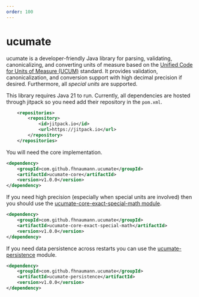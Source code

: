 ```yaml
---
order: 100
---
```

# ucumate

ucumate is a developer-friendly Java library for parsing, validating, canonicalizing, and converting units of measure 
based on the [Unified Code for Units of Measure (UCUM)](https://ucum.org/) standard. It provides validation, canonicalization, and
conversion support with high decimal precision if desired. Furthermore, all *special units* are supported. 

This library requires Java 21 to run.
Currently, all dependencies are hosted through jitpack so you need add their repository in the `pom.xml`.

```xml
    <repositories>
        <repository>
            <id>jitpack.io</id>
            <url>https://jitpack.io</url>
        </repository>
    </repositories>
```

You will need the core implementation.

```xml
<dependency>
    <groupId>com.github.fhnaumann.ucumate</groupId>
    <artifactId>ucumate-core</artifactId>
    <version>v1.0.0</version>
</dependency>
```

If you need high precision (especially when special units are involved) then you should use the [ucumate-core-exact-special-math module](exact_math.md).

```xml
<dependency>
    <groupId>com.github.fhnaumann.ucumate</groupId>
    <artifactId>ucumate-core-exact-special-math</artifactId>
    <version>v1.0.0</version>
</dependency>
```

If you need data persistence across restarts you can use the [ucumate-persistence](persistence.md) module.

```xml
<dependency>
    <groupId>com.github.fhnaumann.ucumate</groupId>
    <artifactId>ucumate-persistence</artifactId>
    <version>v1.0.0</version>
</dependency>
```
